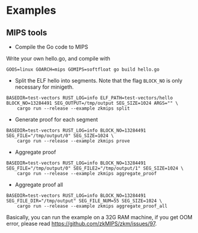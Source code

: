 # Examples

## MIPS tools

* Compile the Go code to MIPS

Write your own hello.go, and compile with

```
GOOS=linux GOARCH=mips GOMIPS=softfloat go build hello.go
```

* Split the ELF hello into segments. Note that the flag `BLOCK_NO` is only necessary for minigeth.

```
BASEDIR=test-vectors RUST_LOG=info ELF_PATH=test-vectors/hello BLOCK_NO=13284491 SEG_OUTPUT=/tmp/output SEG_SIZE=1024 ARGS="" \
    cargo run --release --example zkmips split
```

* Generate proof for each segment

```
BASEDIR=test-vectors RUST_LOG=info BLOCK_NO=13284491 SEG_FILE="/tmp/output/0" SEG_SIZE=1024 \
    cargo run --release --example zkmips prove
```

* Aggregate proof

```
BASEDIR=test-vectors RUST_LOG=info BLOCK_NO=13284491 SEG_FILE="/tmp/output/0" SEG_FILE2="/tmp/output/1" SEG_SIZE=1024 \
    cargo run --release --example zkmips aggregate_proof
```

* Aggregate proof all

```
BASEDIR=test-vectors RUST_LOG=info BLOCK_NO=13284491 SEG_FILE_DIR="/tmp/output" SEG_FILE_NUM=55 SEG_SIZE=1024 \
    cargo run --release --example zkmips aggregate_proof_all
```

Basically, you can run the example on a 32G RAM machine, if you get OOM error, please read https://github.com/zkMIPS/zkm/issues/97.
